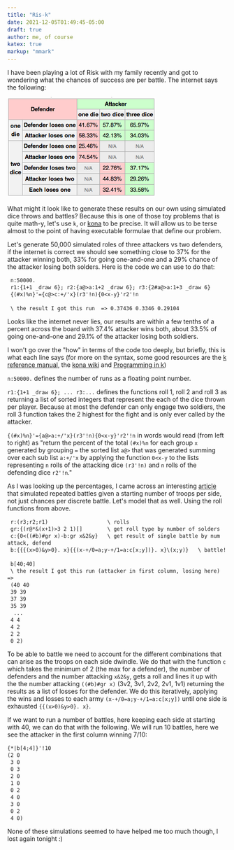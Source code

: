 ```yaml
---
title: "Ris-k"
date: 2021-12-05T01:49:45-05:00
draft: true
author: me, of course
katex: true
markup: "mmark"
---
```


I have been playing a lot of Risk with my family recently and got to wondering what the chances of success are per battle. The internet says the following:

![alt text](/risk-prob.png)

What might it look like to generate these results on our own using simulated dice throws and battles? Because this is one of those toy problems that is quite math-y, let's use `k`, or [kona](https://github.com/kevinlawler/kona) to be precise. It will allow us to be terse almost to the point of having executable formulae that define our problem.     

Let's generate 50,000 simulated roles of three attackers vs two defenders, if the internet is correct we should see something close to 37% for the attacker winning both, 33% for going one-and-one and a 29% chance of the attacker losing both solders. Here is the code we can use to do that:

```k
 n:50000.
 r1:{1+1 _draw 6}; r2:{a@>a:1+2 _draw 6}; r3:{2#a@>a:1+3 _draw 6}
 {(#x)%n}'={c@>c:+/'x}(r3'!n){0<x-y}'r2'!n

 \ the result I got this run  => 0.37436 0.3346 0.29104
 ```

Looks like the internet never lies, our results are within a few tenths of a percent across the board with 37.4% attacker wins both, about 33.5% of going one-and-one and 29.1% of the attacker losing both soldiers.

I won't go over the "how" in terms of the code too deeply, but briefly, this is what each line says (for more on the syntax, some good resources are the [k reference manual](http://web.archive.org/web/20050504070651/http://www.kx.com/technical/documents/kreflite.pdf), the [kona wiki](https://github.com/kevinlawler/kona/wiki#verbs) and [Programming in k](https://github.com/JohnEarnest/ok/blob/gh-pages/docs/Programming.md)) 

`n:50000.` defines the number of runs as a floating point number.

`r1:{1+1 _draw 6}; ... r3:...` defines the functions roll 1, roll 2 and roll 3 as returning a list of sorted integers that represent the each of the dice thrown per player. Because at most the defender can only engage two soldiers, the roll 3 function takes the 2 highest for the fight and is only ever called by the attacker.

`{(#x)%n}'={a@>a:+/'x}(r3'!n){0<x-y}'r2'!n` in words would read (from left to right) as "return the percent of the total `(#x)%n` for each group `x` generated by grouping `=` the sorted list `a@>` that was generated summing over each sub list `a:+/'x` by applying the function `0<x-y` to the lists representing `n` rolls of the attacking dice `(r3'!n)` and `n` rolls of the defending dice `r2'!n`."

As I was looking up the percentages, I came across an interesting [article](https://betterprogramming.pub/risk-board-game-battle-automation-5e2d955cc9b3) that simulated repeated battles given a starting number of troops per side, not just chances per discrete battle. Let's model that as well. Using the roll functions from above. 

```k
 r:(r3;r2;r1)                   \ rolls 
 gr:{(r@*&(x+1)>3 2 1)[]        \ get roll type by number of solders
 c:{0<((#b)#gr x)-b:gr x&2&y}   \ get result of single battle by num attack, defend 
 b:{{{(x>0)&y>0}. x}{{(x-+/0=a;y-+/1=a:c[x;y])}. x}\(x;y)}   \ battle!
 
 b[40;40]
 \ the result I got this run (attacker in first column, losing here) => 
 (40 40
 39 39
 37 39
 35 39
  ... 
 4 4
 4 2
 2 2
 0 2)
```

To be able to battle we need to account for the different combinations that can arise as the troops on each side dwindle. We do that with the function `c` which takes the minimum of 2 (the max for a defender), the number of defenders and the number attacking `x&2&y`, gets a roll and lines it up with the the number attacking `((#b)#gr x)` (3v2, 3v1, 2v2, 2v1, 1v1) returning the results as a list of losses for the defender. We do this iteratively, applying the wins and losses to each army `(x-+/0=a;y-+/1=a:c[x;y])` until one side is exhausted `{{(x>0)&y>0}. x}`.

If we want to run a number of battles, here keeping each side at starting with 40, we can  do that with the following. We will run 10 battles, here we see the attacker in the first column winning 7/10:
```k
{*|b[4;4]}'!10
(2 0
 3 0
 0 3
 2 0
 1 0
 0 2
 4 0
 3 0
 0 2
 4 0)
```
None of these simulations seemed to have helped me too much though, I lost again tonight :)  

<!--

| Item         | Price     | # In stock |
|--------------|-----------|------------|
| Juicy Apples | 1.99      | *7*        |
| Bananas      | **1.89**  | 5234       |

r1:{{1+1 _draw 6}'!x}
r2:{{a@>a:1+2 _draw 6}'!x}
r3:{2#'{a@>a:1+3 _draw 6}'!x}

{(#x) % n}'={c@>c:+/'x} (r3 n){0<x-y}'r2 n
{(#x) % n}'={c@>c:+/'x} (1#'r3 n){0<x-y}'r1 n


 (40 40
 39 39
 37 39
 35 39
 34 38
 33 37
 31 37
 31 35
 30 34
 28 34
 27 33
 27 31
 26 30
 24 30
 24 28
 23 27
 21 27
 20 26
 19 25
 18 24
 18 22
 18 20
 18 18
 17 17
 16 16
 16 14
 15 13
 13 13
 11 13
 10 12
 10 10
 10 8
 9 7
 7 7
 5 7
 4 6
 4 4
 4 2
 2 2
 0 2)
-->